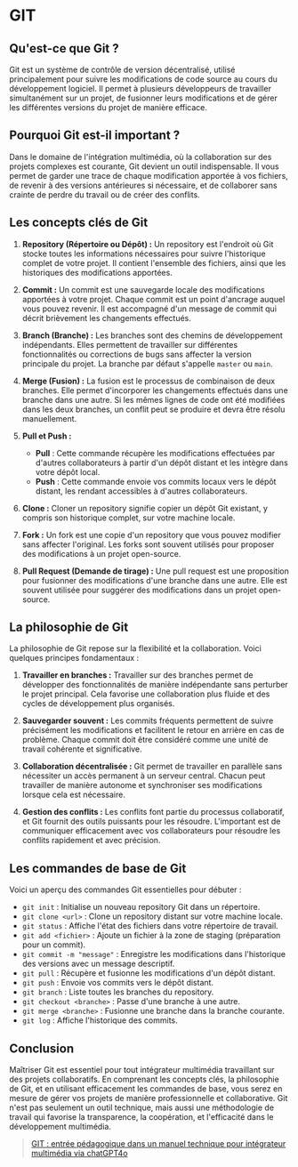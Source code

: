 # GIT

## Qu'est-ce que Git ?

Git est un système de contrôle de version décentralisé, utilisé principalement pour suivre les modifications de code source au cours du développement logiciel. Il permet à plusieurs développeurs de travailler simultanément sur un projet, de fusionner leurs modifications et de gérer les différentes versions du projet de manière efficace.

## Pourquoi Git est-il important ?

Dans le domaine de l'intégration multimédia, où la collaboration sur des projets complexes est courante, Git devient un outil indispensable. Il vous permet de garder une trace de chaque modification apportée à vos fichiers, de revenir à des versions antérieures si nécessaire, et de collaborer sans crainte de perdre du travail ou de créer des conflits.

## Les concepts clés de Git

1. **Repository (Répertoire ou Dépôt) :**
   Un repository est l'endroit où Git stocke toutes les informations nécessaires pour suivre l'historique complet de votre projet. Il contient l'ensemble des fichiers, ainsi que les historiques des modifications apportées.

2. **Commit :**
   Un commit est une sauvegarde locale des modifications apportées à votre projet. Chaque commit est un point d'ancrage auquel vous pouvez revenir. Il est accompagné d'un message de commit qui décrit brièvement les changements effectués.

3. **Branch (Branche) :**
   Les branches sont des chemins de développement indépendants. Elles permettent de travailler sur différentes fonctionnalités ou corrections de bugs sans affecter la version principale du projet. La branche par défaut s'appelle `master` ou `main`.

4. **Merge (Fusion) :**
   La fusion est le processus de combinaison de deux branches. Elle permet d'incorporer les changements effectués dans une branche dans une autre. Si les mêmes lignes de code ont été modifiées dans les deux branches, un conflit peut se produire et devra être résolu manuellement.

5. **Pull et Push :**
   - **Pull** : Cette commande récupère les modifications effectuées par d'autres collaborateurs à partir d'un dépôt distant et les intègre dans votre dépôt local.
   - **Push** : Cette commande envoie vos commits locaux vers le dépôt distant, les rendant accessibles à d'autres collaborateurs.

6. **Clone :**
   Cloner un repository signifie copier un dépôt Git existant, y compris son historique complet, sur votre machine locale.

7. **Fork :**
   Un fork est une copie d'un repository que vous pouvez modifier sans affecter l'original. Les forks sont souvent utilisés pour proposer des modifications à un projet open-source.

8. **Pull Request (Demande de tirage) :**
   Une pull request est une proposition pour fusionner des modifications d'une branche dans une autre. Elle est souvent utilisée pour suggérer des modifications dans un projet open-source.

## La philosophie de Git

La philosophie de Git repose sur la flexibilité et la collaboration. Voici quelques principes fondamentaux :

1. **Travailler en branches :** Travailler sur des branches permet de développer des fonctionnalités de manière indépendante sans perturber le projet principal. Cela favorise une collaboration plus fluide et des cycles de développement plus organisés.

2. **Sauvegarder souvent :** Les commits fréquents permettent de suivre précisément les modifications et facilitent le retour en arrière en cas de problème. Chaque commit doit être considéré comme une unité de travail cohérente et significative.

3. **Collaboration décentralisée :** Git permet de travailler en parallèle sans nécessiter un accès permanent à un serveur central. Chacun peut travailler de manière autonome et synchroniser ses modifications lorsque cela est nécessaire.

4. **Gestion des conflits :** Les conflits font partie du processus collaboratif, et Git fournit des outils puissants pour les résoudre. L'important est de communiquer efficacement avec vos collaborateurs pour résoudre les conflits rapidement et avec précision.

## Les commandes de base de Git

Voici un aperçu des commandes Git essentielles pour débuter :

- `git init` : Initialise un nouveau repository Git dans un répertoire.
- `git clone <url>` : Clone un repository distant sur votre machine locale.
- `git status` : Affiche l'état des fichiers dans votre répertoire de travail.
- `git add <fichier>` : Ajoute un fichier à la zone de staging (préparation pour un commit).
- `git commit -m "message"` : Enregistre les modifications dans l'historique des versions avec un message descriptif.
- `git pull` : Récupère et fusionne les modifications d'un dépôt distant.
- `git push` : Envoie vos commits vers le dépôt distant.
- `git branch` : Liste toutes les branches du repository.
- `git checkout <branche>` : Passe d'une branche à une autre.
- `git merge <branche>` : Fusionne une branche dans la branche courante.
- `git log` : Affiche l'historique des commits.

## Conclusion

Maîtriser Git est essentiel pour tout intégrateur multimédia travaillant sur des projets collaboratifs. En comprenant les concepts clés, la philosophie de Git, et en utilisant efficacement les commandes de base, vous serez en mesure de gérer vos projets de manière professionnelle et collaborative. Git n'est pas seulement un outil technique, mais aussi une méthodologie de travail qui favorise la transparence, la coopération, et l'efficacité dans le développement multimédia.

> [ GIT : entrée pédagogique dans un manuel technique pour intégrateur multimédia via chatGPT4o](https://chatgpt.com/share/aec11899-362a-4cbb-a84a-b4b88c417d2c)
